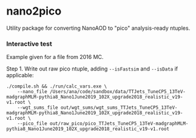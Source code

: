 # nano2pico

Utility package for converting NanoAOD to "pico" analysis-ready ntuples.

### Interactive test

Example given for a file from 2016 MC.

Step 1. Write out raw pico ntuple, adding `--isFastsim` and `--isData` if applicable:

    ./compile.sh && ./run/calc_vars.exe \
        --nano_file /Users/ana/code/sandbox/data/TTJets_TuneCP5_13TeV-madgraphMLM-pythia8_Nano1June2019_102X_upgrade2018_realistic_v19-v1.root \
        --wgt_sums_file out/wgt_sums/wgt_sums_TTJets_TuneCP5_13TeV-madgraphMLM-pythia8_Nano1June2019_102X_upgrade2018_realistic_v19-v1.root \
        --pico_file out/raw_pico/pico_TTJets_TuneCP5_13TeV-madgraphMLM-pythia8_Nano1June2019_102X_upgrade2018_realistic_v19-v1.root
